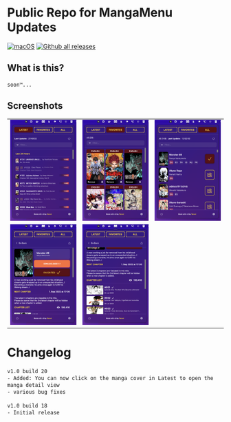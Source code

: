 # Public Repo for MangaMenu Updates

[![macOS](https://svgshare.com/i/ZjP.svg)](https://svgshare.com/i/ZjP.svg)
[![Github all releases](https://img.shields.io/github/downloads/tensei/MangaMenu-public/total.svg)](https://github.com/tensei/MangaMenu-public/releases/)

## What is this?

    soon™...

## Screenshots

<table>
    <tr>
        <td>
            <img src="./images/MangaMenu-0.png" alt="Home Screen" />
        </td>
        <td>
            <img src="./images/MangaMenu-1.png" alt="Favorites Screen" />
        </td>
        <td>
            <img src="./images/MangaMenu-2.png" alt="All Screen" />
        </td>
    </tr>
    <tr>
        <td>
            <img src="./images/MangaMenu-3.png" alt="Details Screen" />
        </td>
        <td>
            <img src="./images/MangaMenu-4.png" alt="Details Chapter Screen" />
        </td>
    </tr>
</table>

# Changelog

    v1.0 build 20
    - Added: You can now click on the manga cover in Latest to open the manga detail view
    - various bug fixes

    v1.0 build 18
    - Initial release
